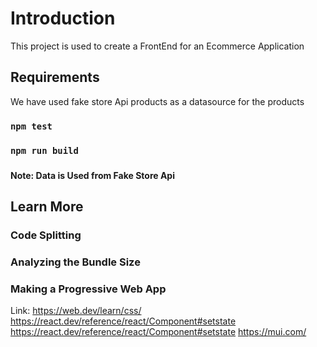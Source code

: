 
# Introduction

This project is used to create a FrontEnd for an Ecommerce Application  

## Requirements
We have used fake store Api products as a datasource for the products

### `npm test`


### `npm run build`



### 

**Note: Data is Used from Fake Store Api**


## Learn More



### Code Splitting


### Analyzing the Bundle Size



### Making a Progressive Web App

Link: 
https://web.dev/learn/css/
https://react.dev/reference/react/Component#setstate
https://react.dev/reference/react/Component#setstate
https://mui.com/